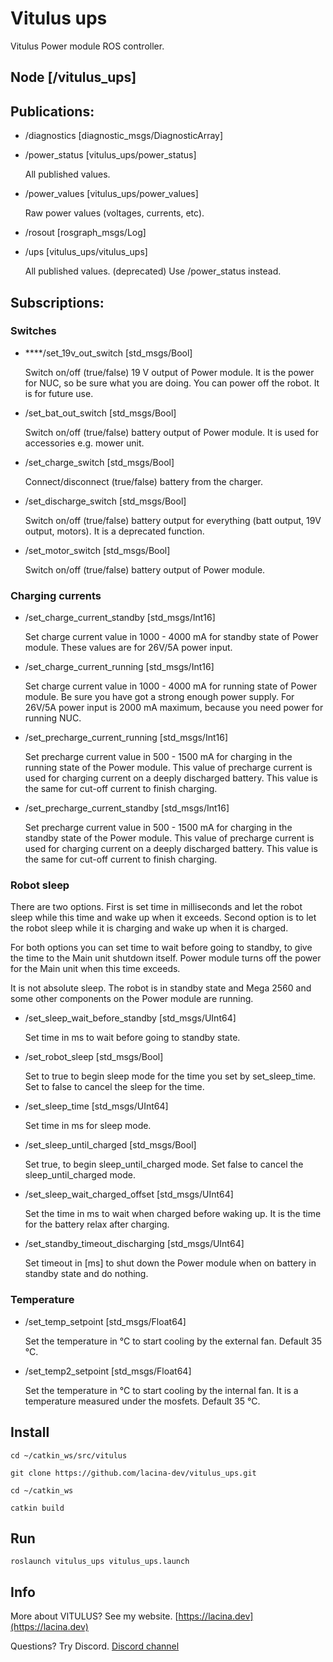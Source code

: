 # Vitulus ups
 Vitulus Power module ROS controller.

## Node [/vitulus_ups]

## Publications: 

 * /diagnostics [diagnostic_msgs/DiagnosticArray]

 * /power_status [vitulus_ups/power_status]

    All published values.

 * /power_values [vitulus_ups/power_values]

    Raw power values (voltages, currents, etc).

 * /rosout [rosgraph_msgs/Log]

 * /ups [vitulus_ups/vitulus_ups]

    All published values. (deprecated) Use /power_status instead.


## Subscriptions: 

### Switches

* ****/set_19v_out_switch [std_msgs/Bool]

    Switch on/off (true/false) 19 V output of Power module. It is the power for NUC, so be sure what you are doing. You can power off the robot. It is for future use.

* /set_bat_out_switch [std_msgs/Bool]

 	Switch on/off (true/false) battery output of Power module. It is used for accessories e.g. mower unit.

* /set_charge_switch [std_msgs/Bool]

    Connect/disconnect (true/false) battery from the charger.	

* /set_discharge_switch [std_msgs/Bool]

	Switch on/off (true/false) battery output for everything (batt output, 19V output, motors). It is a deprecated function.

* /set_motor_switch [std_msgs/Bool]

	Switch on/off (true/false) battery output of Power module.

### Charging currents

* /set_charge_current_standby [std_msgs/Int16]

	Set charge current value in 1000 - 4000 mA for standby state of Power module. These values are for 26V/5A power input.

* /set_charge_current_running [std_msgs/Int16]
	
    Set charge current value in 1000 - 4000 mA for running state of Power module. Be sure you have got a strong enough power supply. For 26V/5A power input is 2000 mA maximum, because you need power for running NUC.


* /set_precharge_current_running [std_msgs/Int16]

	Set precharge current value in 500 - 1500 mA for charging in the running state of the Power module. This value of precharge current is used for charging current on a deeply discharged battery. This value is the same for cut-off current to finish charging. 

 * /set_precharge_current_standby [std_msgs/Int16]
	
	Set precharge current value in 500 - 1500 mA for charging in the standby state of the Power module. This value of precharge current is used for charging current on a deeply discharged battery. This value is the same for cut-off current to finish charging. 

### Robot sleep
There are two options. First is set time in milliseconds and let the robot sleep while this time and wake up when it exceeds. Second option is to let the robot sleep while it is charging and wake up when it is charged. 

For both options you can set time to wait before going to standby, to give the time to the Main unit shutdown itself. Power module turns off the power for the Main unit when this time exceeds. 

It is not absolute sleep. The robot is in standby state and Mega 2560 and some other components on the Power module are running.

* /set_sleep_wait_before_standby [std_msgs/UInt64]

	Set time in ms to wait before going to standby state. 

* /set_robot_sleep [std_msgs/Bool]

	Set to true to begin sleep mode for the time you set by set_sleep_time.
Set to false to cancel the sleep for the time.
	
* /set_sleep_time [std_msgs/UInt64]

	Set time in ms for sleep mode. 

* /set_sleep_until_charged [std_msgs/Bool]

	Set true, to begin sleep_until_charged mode.
    Set false to cancel the sleep_until_charged mode.


* /set_sleep_wait_charged_offset [std_msgs/UInt64]
	
	Set the time in ms to wait when charged before waking up. It is the time for the battery relax after charging.


* /set_standby_timeout_discharging [std_msgs/UInt64]
	
    Set timeout in [ms] to shut down the Power module when on battery in standby state and do nothing. 

### Temperature

* /set_temp_setpoint [std_msgs/Float64]

	Set the temperature in °C to start cooling by the external fan. Default 35 °C.

* /set_temp2_setpoint [std_msgs/Float64]

	Set the temperature in °C to start cooling by the internal fan. It is a temperature measured under the mosfets. Default 35 °C.



## Install

`cd ~/catkin_ws/src/vitulus`

`git clone https://github.com/lacina-dev/vitulus_ups.git`

`cd ~/catkin_ws`

`catkin build`

## Run

`roslaunch vitulus_ups vitulus_ups.launch`

## Info

 More about VITULUS? See my website.
 [https://lacina.dev](https://lacina.dev)

 Questions? Try Discord.
 [Discord channel](https://discord.gg/YqeNV5hEVN)
